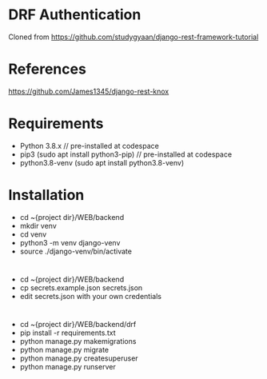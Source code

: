 # DRF Authentication

Cloned from https://github.com/studygyaan/django-rest-framework-tutorial

# References

https://github.com/James1345/django-rest-knox

# Requirements

* Python 3.8.x // pre-installed at codespace
* pip3 (sudo apt install python3-pip) // pre-installed at codespace
* python3.8-venv (sudo apt install python3.8-venv)


# Installation

* cd ~{project dir}/WEB/backend
* mkdir venv
* cd venv
* python3 -m venv django-venv
* source ./django-venv/bin/activate
#
* cd ~{project dir}/WEB/backend
* cp secrets.example.json secrets.json
* edit secrets.json with your own credentials
#
* cd ~{project dir}/WEB/backend/drf
* pip install -r requirements.txt
* python manage.py makemigrations
* python manage.py migrate
* python manage.py createsuperuser
* python manage.py runserver